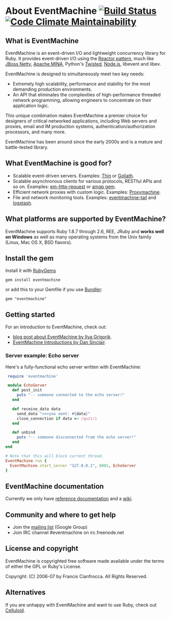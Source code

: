 # About EventMachine [![Build Status](https://travis-ci.org/eventmachine/eventmachine.svg?branch=master)](https://travis-ci.org/eventmachine/eventmachine) [![Code Climate Maintainability](https://api.codeclimate.com/v1/badges/e9b0603462905d5b9118/maintainability)](https://codeclimate.com/github/eventmachine/eventmachine/maintainability)

## What is EventMachine

EventMachine is an event-driven I/O and lightweight concurrency library for
Ruby. It provides event-driven I/O using the
[Reactor pattern](http://en.wikipedia.org/wiki/Reactor_pattern), much like
[JBoss Netty](http://www.jboss.org/netty),
[Apache MINA](http://mina.apache.org/), Python's
[Twisted](http://twistedmatrix.com), [Node.js](http://nodejs.org), libevent and
libev.

EventMachine is designed to simultaneously meet two key needs:

- Extremely high scalability, performance and stability for the most demanding
  production environments.
- An API that eliminates the complexities of high-performance threaded network
  programming, allowing engineers to concentrate on their application logic.

This unique combination makes EventMachine a premier choice for designers of
critical networked applications, including Web servers and proxies, email and IM
production systems, authentication/authorization processors, and many more.

EventMachine has been around since the early 2000s and is a mature and
battle-tested library.

## What EventMachine is good for?

- Scalable event-driven servers. Examples:
  [Thin](http://code.macournoyer.com/thin/) or
  [Goliath](https://github.com/postrank-labs/goliath/).
- Scalable asynchronous clients for various protocols, RESTful APIs and so on.
  Examples: [em-http-request](https://github.com/igrigorik/em-http-request) or
  [amqp gem](https://github.com/ruby-amqp/amqp).
- Efficient network proxies with custom logic. Examples:
  [Proxymachine](https://github.com/mojombo/proxymachine/).
- File and network monitoring tools. Examples:
  [eventmachine-tail](https://github.com/jordansissel/eventmachine-tail) and
  [logstash](https://github.com/logstash/logstash).

## What platforms are supported by EventMachine?

EventMachine supports Ruby 1.8.7 through 2.6, REE, JRuby and **works well on
Windows** as well as many operating systems from the Unix family (Linux, Mac OS
X, BSD flavors).

## Install the gem

Install it with [RubyGems](https://rubygems.org/)

    gem install eventmachine

or add this to your Gemfile if you use [Bundler](http://gembundler.com/):

    gem "eventmachine"

## Getting started

For an introduction to EventMachine, check out:

- [blog post about EventMachine by Ilya Grigorik](http://www.igvita.com/2008/05/27/ruby-eventmachine-the-speed-demon/).
- [EventMachine Introductions by Dan Sinclair](http://everburning.com/news/eventmachine-introductions.html).

### Server example: Echo server

Here's a fully-functional echo server written with EventMachine:

```ruby
 require 'eventmachine'

 module EchoServer
   def post_init
     puts "-- someone connected to the echo server!"
   end

   def receive_data data
     send_data ">>>you sent: #{data}"
     close_connection if data =~ /quit/i
   end

   def unbind
     puts "-- someone disconnected from the echo server!"
   end
end

# Note that this will block current thread.
EventMachine.run {
  EventMachine.start_server "127.0.0.1", 8081, EchoServer
}
```

## EventMachine documentation

Currently we only have
[reference documentation](http://rdoc.info/github/eventmachine/eventmachine/frames)
and a [wiki](https://github.com/eventmachine/eventmachine/wiki).

## Community and where to get help

- Join the [mailing list](http://groups.google.com/group/eventmachine) (Google
  Group)
- Join IRC channel #eventmachine on irc.freenode.net

## License and copyright

EventMachine is copyrighted free software made available under the terms of
either the GPL or Ruby's License.

Copyright: (C) 2006-07 by Francis Cianfrocca. All Rights Reserved.

## Alternatives

If you are unhappy with EventMachine and want to use Ruby, check out
[Celluloid](https://celluloid.io/).
